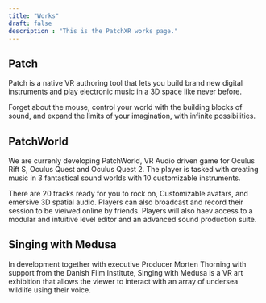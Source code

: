 ```yaml
---
title: "Works"
draft: false
description : "This is the PatchXR works page."
---
```

## Patch 
Patch is a native VR authoring tool that lets you build brand new digital instruments and play electronic music in a 3D space like never before. 

Forget about the mouse, control your world with the building blocks of sound, and expand the limits of your imagination, with infinite possibilities. 

## PatchWorld 

We are currenly developing PatchWorld, VR Audio driven game for Oculus Rift S, Oculus Quest and Oculus Quest 2. The player is tasked with creating music in 3 fantastical sound worlds with 10 customizable instruments. 

There are 20 tracks ready for you to rock on, Customizable avatars, and emersive 3D spatial audio. Players can also broadcast and record their session to be vieiwed online by friends. Players will also haev access to a modular and intuitive level editor and an advanced sound production suite. 

## Singing with Medusa 
In development together with executive Producer Morten Thorning with support from the Danish Film Institute, Singing with Medusa is a VR art exhibition that allows the viewer to interact with an array of undersea wildlife using their voice.
